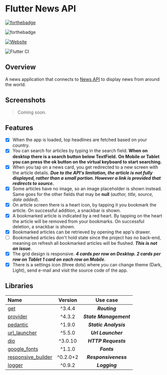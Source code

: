 # Flutter News API

[![forthebadge](https://forthebadge.com/images/badges/built-with-love.svg)](https://forthebadge.com)

![forthebadge](https://badgen.net/pub/flutter-platform/xml)

[![Website](https://img.shields.io/website?down_color=red&down_message=offline&up_color=green&up_message=online&url=http%3A%2F%2Fwww.esentis.gr)](www.esentis.gr)

![Flutter CI](https://github.com/esentis/Flutter-News-Application/workflows/Flutter%20CI/badge.svg)

## Overview

A news application that connects to [News API](https://newsapi.org/) to display news from around the world.

## Screenshots

>Coming soon.

## Features

- [x] When the app is loaded, top headlines are fetched based on your country.
- [x] You can search for articles by typing in the search field.
**When on desktop there is a search button below TextField.**
**On Mobile or Tablet you can press the ok button on the virtual keyboard to start searching.**
- [x] When you tap on a news card, you get redirected to a new screen with the article details.
***Due to the API's limitation, the article is not fully displayed, rather than a small portion. However a link is provided that redirects to source.***
- [x] Some articles have no image, so an image placeholder is shown instead. Same goes for the other fields that may be **null** (*author, title, source, date added*).
- [x] On article screen there is a heart icon, by tapping it you bookmark the article. On successful addition, a snackbar is shown.
- [x] A bookmarked article is indicated by a red heart. By tapping on the heart the article will be removed from your bookmarks. On successful deletion, a snackbar is shown.
- [x] Bookmarked articles can be retrieved by opening the app's drawer.
- [ ] Bookmarked articles don't hold state since the project has no back-end, meaning on refresh all bookmarked articles will be flushed. ***This is not an issue***.
- [x] The grid design is responsive.
***4 cards per row on Desktop.
2 cards per row on Tablet
1 card on each row on Mobile***.
- [x] There is a settings icon (three dots) where you can change theme (Dark, Light), send e-mail and visit the source code of the app.

## Libraries

| Name        | Version           | Use case |
| :------------- |:-------------:|:-------------:|
| [get](https://pub.dev/packages/get)| ^3.4.4 | ***Routing*** |
| [provider](https://pub.dev/packages/provider)     | ^4.3.2      | ***State Management***|
| [pedantic](https://pub.dev/packages/pedantic) | ^1.9.0     |***Static Analysis*** |
| [url_launcher](https://pub.dev/packages/url_launcher) | ^5.5.0   | ***Url Launcher***  |
| [dio](https://pub.dev/packages/dio) | ^3.0.10   | ***HTTP Requests***  |
| [google_fonts](https://pub.dev/packages/google_fonts) |  ^1.1.0   | ***Fonts***  |
| [responsive_builder](https://pub.dev/packages/responsive_builder) | ^0.2.0+2   | ***Responsiveness***  |
| [logger](https://pub.dev/packages/logger) | ^0.9.2  | ***Logging***  |
